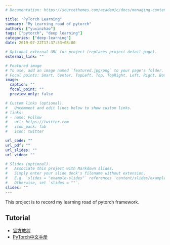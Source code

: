 ```yaml
---
# Documentation: https://sourcethemes.com/academic/docs/managing-content/

title: "PyTorch Learning"
summary: "My Learning road of pytorch"
authors: ["yuxinzhao"]
tags: ["pytorch", "deep learning"]
categories: ["deep-learning"]
date: 2019-07-22T17:37:53+08:00

# Optional external URL for project (replaces project detail page).
external_link: ""

# Featured image
# To use, add an image named `featured.jpg/png` to your page's folder.
# Focal points: Smart, Center, TopLeft, Top, TopRight, Left, Right, BottomLeft, Bottom, BottomRight.
image:
  caption: ""
  focal_point: ""
  preview_only: false

# Custom links (optional).
#   Uncomment and edit lines below to show custom links.
# links:
# - name: Follow
#   url: https://twitter.com
#   icon_pack: fab
#   icon: twitter

url_code: ""
url_pdf: ""
url_slides: ""
url_video: ""

# Slides (optional).
#   Associate this project with Markdown slides.
#   Simply enter your slide deck's filename without extension.
#   E.g. `slides = "example-slides"` references `content/slides/example-slides.md`.
#   Otherwise, set `slides = ""`.
slides: ""
---
```


This project is to record my learning road of pytorch framework.

## Tutorial

+ [官方教程](https://pytorch.org/tutorials/beginner/deep_learning_60min_blitz.html)
+ [PyTorch中文手册](https://github.com/zergtant/pytorch-handbook)

